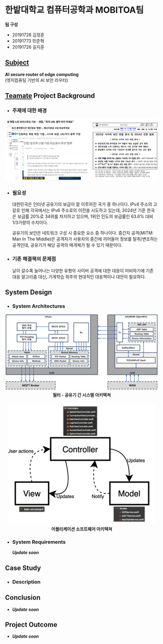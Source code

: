 # 한밭대학교 컴퓨터공학과 MOBITOA팀

**팀 구성**
- 20191728 김정훈
- 20191773 민준혁
- 20191726 길지훈

## <u>Subject</u>
**AI secure router of edge computing**  
(엣지컴퓨팅 기반의 AI 보안 라우터)

## <u>Teamate</u> Project Background
- ### 주제에 대한 배경
  
![Alt text](image.png)

- ### 필요성
  대한민국은 인터넷 공유기의 보급이 잘 이루어진 국가 중 하나이다.
IPv4 주소의 고갈로 인해 각국에서는 IPv6 주소로의 이전을 
시도하고 있는데, 2024년 기준 한국은 보급률 20%로 34위를
차지하고 있으며, 1위인 인도의 보급률인 63.6% 대비 
1/3가량의 수치이다.

  공유기의 보안은 네트워크 구성 시 중요한 요소 중 하나이다.
중간자 공격(MITM: Man In The Middle)은 공격자가 
사용자의 중간에 끼어들어 정보를 탈취/변조하는 공격인데, 
공유기가 해당 공격의 매개체가 될 수 있기 때문이다.

- ### 기존 해결책의 문제점
  날이 갈수록 늘어나는 다양한 유형의 사이버 공격에 대한
대응이 미비하기에 기존 대응 알고리즘 대신, 기계학습 위주의
현대적인 대응책이나 대안이 필요하다.

## System Design
  - ### System Architectures
<img src="image-1.png" alt="Alt text" /> 
<div align="center"><b>필터 - 공유기 간 시스템 아키텍쳐</b></div>  
<br>
<div align="center">
  <img src="image-2.png" alt="Alt text" height="400"/>
</div>
<div align="center"><b>어플리케이션 소프트웨어 아키텍쳐</b></div>

  - ### System Requirements
    ***Update soon***
    
## Case Study
  - ### Description
  
  
## Conclusion
  - ***Update soon***
  
## Project Outcome
- ***Update soon***
